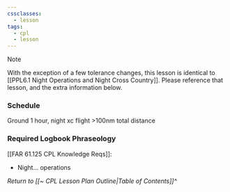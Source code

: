 ```yaml
---
cssclasses:
  - lesson
tags:
  - cpl
  - lesson
---
```


> [!note]
> With the exception of a few tolerance changes, this lesson is identical to [[PPL6.1 Night Operations and Night Cross Country]]. Please reference that lesson, and the extra information below.

### Schedule
Ground 1 hour, night xc flight >100nm total distance

### Required Logbook Phraseology
[[FAR 61.125 CPL Knowledge Reqs]]:
- Night... operations

*Return to [[~ CPL Lesson Plan Outline|Table of Contents]]^*